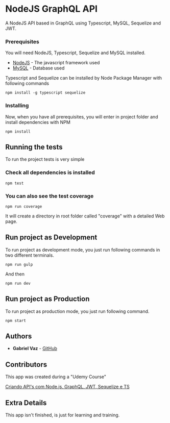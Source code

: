 # NodeJS GraphQL API

A NodeJS API based in GraphQL using Typescript, MySQL, Sequelize and JWT.

### Prerequisites

You will need NodeJS, Typescript, Sequelize and MySQL installed.

* [NodeJS](https://nodejs.org/en/) - The javascript framework used
* [MySQL](https://www.mysql.com/downloads/) - Database used

Typescript and Sequelize can be installed by Node Package Manager with following commands

```
npm install -g typescript sequelize
```

### Installing

Now, when you have all prerequisites, you will enter in project folder and install dependencies with NPM

```
npm install
```

## Running the tests

To run the project tests is very simple

### Check all dependencies is installed

```
npm test
```

### You can also see the test coverage

```
npm run coverage
```

It will create a directory in root folder called "coverage" with a detailed Web page.

## Run project as Development

To run project as development mode, you just run following commands in two different terminals.

```
npm run gulp
```

And then

```
npm run dev
```

## Run project as Production

To run project as production mode, you just run following command.

```
npm start
```

## Authors

* **Gabriel Vaz** - [GitHub](https://github.com/vazgabriel)

## Contributors

This app was created during a "Udemy Course"

[Criando API's com Node.js, GraphQL, JWT, Sequelize e TS](https://www.udemy.com/criando-apis-com-nodejs-graphql-jwt-e-sequelize/)

## Extra Details

This app isn't finished, is just for learning and training.
